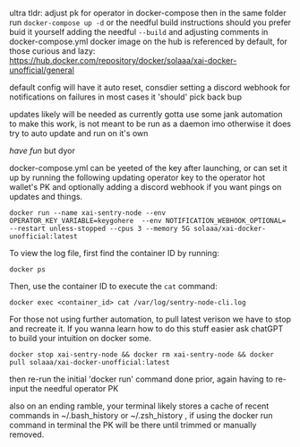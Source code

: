 ultra tldr:
adjust pk for operator in docker-compose
then in the same folder run ```docker-compose up -d``` or the needful build instructions should you prefer buid it yourself adding the needful ```--build``` and adjusting comments in docker-compose.yml
docker image on the hub is referenced by default, for those curious and lazy: https://hub.docker.com/repository/docker/solaaa/xai-docker-unofficial/general


default config will have it auto reset, consdier setting a discord webhook for notifications on failures
in most cases it 'should' pick back bup

updates likely will be needed as currently gotta use some jank automation to make this work, is not meant to be run as a daemon imo
otherwise it does try to auto update and run on it's own

*have fun* but dyor

docker-compose.yml can be yeeted of the key after launching, or can set it up by running the following updating operator key to the operator hot wallet's PK and optionally adding a discord webhook if you want pings on updates and things.
```
docker run --name xai-sentry-node --env OPERATOR_KEY_VARIABLE=keygohere  --env NOTIFICATION_WEBHOOK_OPTIONAL= --restart unless-stopped --cpus 3 --memory 5G solaaa/xai-docker-unofficial:latest
```

To view the log file, first find the container ID by running: 

```
docker ps
```

Then, use the container ID to execute the `cat` command:

```
docker exec <container_id> cat /var/log/sentry-node-cli.log
```

For those not using further automation, to pull latest verison we have to stop and recreate it. If you wanna learn how to do this stuff easier ask chatGPT to build your intuition on docker some.
```
docker stop xai-sentry-node && docker rm xai-sentry-node && docker pull solaaa/xai-docker-unofficial:latest
```
then re-run the initial 'docker run' command done prior, again having to re-input the needful operator PK

also on an ending ramble, your terminal likely stores a cache of recent commands in ~/.bash_history or ~/.zsh_history , if using the docker run command in terminal the PK will be there until trimmed or manually removed.
